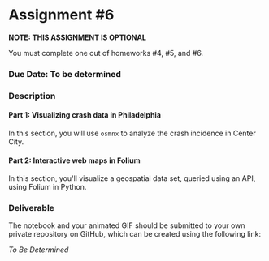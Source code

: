# Assignment #6

**NOTE: THIS ASSIGNMENT IS OPTIONAL**

You must complete one out of homeworks #4, #5, and #6.

### Due Date: To be determined

### Description

#### Part 1: Visualizing crash data in Philadelphia

In this section, you will use `osmnx` to analyze the crash incidence in Center City.

#### Part 2: Interactive web maps in Folium

In this section, you'll visualize a geospatial data set, queried using an API, using Folium in Python.

### Deliverable

The notebook and your animated GIF should be submitted to your own private repository on GitHub, which can be created using the following link:

_To Be Determined_

